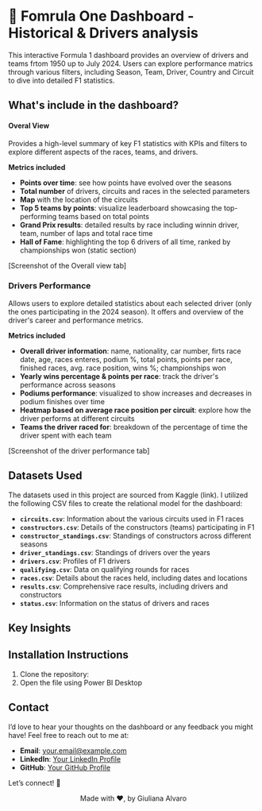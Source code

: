 # 🏁 Fomrula One Dashboard - Historical & Drivers analysis

This interactive Formula 1 dashboard provides an overview of drivers and teams frtom 1950 up to July 2024. Users can explore performance matrics through various filters, including Season, Team, Driver, Country and Circuit to dive into detailed F1 statistics. 

## What's include in the dashboard? 
#### Overal View
Provides a high-level summary of key F1 statistics with KPIs and filters to explore different aspects of the races, teams, and drivers.

**Metrics included**

* **Points over time**: see how points have evolved over the seasons
* **Total number** of drivers, circuits and races in the selected parameters
* **Map** with the location of the circuits
* **Top 5 teams by points**: visualize leaderboard showcasing the top-performing teams based on total points
* **Grand Prix results**: detailed results by race including winnin driver, team, number of laps and total race time
* **Hall of Fame**: highlighting the top 6 drivers of all time, ranked by championships won (static section)

[Screenshot of the Overall view tab]

### Drivers Performance
Allows users to explore detailed statistics about each selected driver (only the ones participating in the 2024 season). It offers and overview of the driver's career and performance metrics. 

**Metrics included**
* **Overall driver information**: name, nationality, car number, firts race date, age, races enteres, podium %, total points, points per race, finished races, avg. race position, wins %; championships won
* **Yearly wins percentage & points per race**: track the driver's performance across seasons
* **Podiums performance**: visualized to show increases and decreases in podium finishes over time
* **Heatmap based on average race position per circuit**: explore how the driver performs at different circuits
* **Teams the driver raced for**: breakdown of the percentage of time the driver spent with each team

[Screenshot of the driver performance tab]


## Datasets Used
The datasets used in this project are sourced from Kaggle (link). I utilized the following CSV files to create the relational model for the dashboard:

- **`circuits.csv`**: Information about the various circuits used in F1 races
- **`constructors.csv`**: Details of the constructors (teams) participating in F1
- **`constructor_standings.csv`**: Standings of constructors across different seasons
- **`driver_standings.csv`**: Standings of drivers over the years
- **`drivers.csv`**: Profiles of F1 drivers
- **`qualifying.csv`**: Data on qualifying rounds for races
- **`races.csv`**: Details about the races held, including dates and locations
- **`results.csv`**: Comprehensive race results, including drivers and constructors
- **`status.csv`**: Information on the status of drivers and races


## Key Insights 


## Installation Instructions
1. Clone the repository:
2. Open the file using Power BI Desktop


## Contact 
I’d love to hear your thoughts on the dashboard or any feedback you might have! 
Feel free to reach out to me at: 

- **Email**: [your.email@example.com](mailto:your.email@example.com)
- **LinkedIn**: [Your LinkedIn Profile](https://www.linkedin.com/in/yourprofile)
- **GitHub**: [Your GitHub Profile](https://github.com/yourusername)

Let’s connect! 🏁
<p align="center">Made with ❤️, by Giuliana Alvaro</p>



